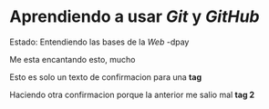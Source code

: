 # Aprendiendo a usar _Git_ y _GitHub_

Estado: Entendiendo las bases de la _Web_ -dpay

Me esta encantando esto, mucho

Esto es solo un texto de confirmacion para una **tag**

Haciendo otra confirmacion porque la anterior me salio mal **tag 2**
